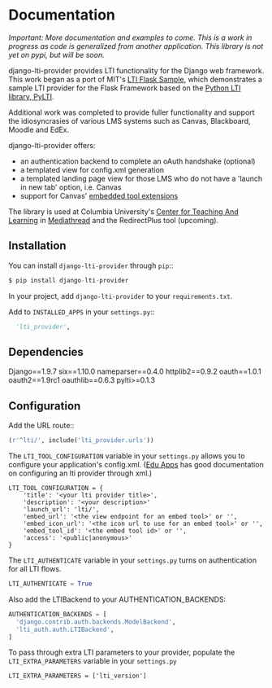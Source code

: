 # Documentation

*Important: More documentation and examples to come. This is a work in progress as code is generalized from another application. This library is not yet on pypi, but will be soon.*

django-lti-provider provides LTI functionality for the Django web framework. This
work began as a port of MIT's [LTI Flask Sample](https://github.com/mitodl/mit_lti_flask_sample),
which demonstrates a sample LTI provider for the Flask Framework based on 
the [Python LTI library, PyLTI](https://github.com/mitodl/pylti).

Additional work was completed to provide fuller functionality and support the idiosyncrasies of various LMS systems
such as Canvas, Blackboard, Moodle and EdEx.

django-lti-provider offers:
* an authentication backend to complete an oAuth handshake (optional)
* a templated view for config.xml generation
* a templated landing page view for those LMS who do not have a 'launch in new tab' option, i.e. Canvas
* support for Canvas' [embedded tool extensions](https://canvas.instructure.com/doc/api/file.editor_button_tools.html)

The library is used at Columbia University's [Center for Teaching And Learning](http://ctl.columbia.edu) in [Mediathread](http://www.github.com/ccnmtl/mediathread) and the RedirectPlus tool (upcoming).


## Installation

You can install ```django-lti-provider``` through ```pip```::
```python
$ pip install django-lti-provider
```
In your project, add ```django-lti-provider``` to your ```requirements.txt```.

Add to ```INSTALLED_APPS``` in your ```settings.py```::
```python
  'lti_provider',
```

## Dependencies

Django==1.9.7
six==1.10.0
nameparser==0.4.0
httplib2==0.9.2
oauth==1.0.1
oauth2==1.9rc1
oauthlib==0.6.3
pylti>=0.1.3

## Configuration

Add the URL route::
```python
(r'^lti/', include('lti_provider.urls'))
```
The ``LTI_TOOL_CONFIGURATION`` variable in your ``settings.py`` allows you to
configure your application's config.xml. ([Edu Apps](https://www.edu-apps.org/code.html) has good documentation
on configuring an lti provider through xml.)
```
LTI_TOOL_CONFIGURATION = {
    'title': '<your lti provider title>',
    'description': '<your description>'
    'launch_url': 'lti/',
    'embed_url': '<the view endpoint for an embed tool>' or '',
    'embed_icon_url': '<the icon url to use for an embed tool>' or '',
    'embed_tool_id': '<the embed tool id>' or '',
    'access': '<public|anonymous>'
}
```

The ```LTI_AUTHENTICATE``` variable in your ```settings.py``` turns on authentication for all LTI flows.
```python
LTI_AUTHENTICATE = True
```

Also add the LTIBackend to your AUTHENTICATION_BACKENDS:
```python
AUTHENTICATION_BACKENDS = [
  'django.contrib.auth.backends.ModelBackend',
  'lti_auth.auth.LTIBackend',
]
```

To pass through extra LTI parameters to your provider, populate the ```LTI_EXTRA_PARAMETERS``` variable
in your ```settings.py```
```
LTI_EXTRA_PARAMETERS = ['lti_version']
```

